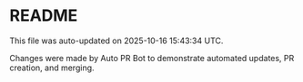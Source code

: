 # README

This file was auto-updated on 2025-10-16 15:43:34 UTC.

Changes were made by Auto PR Bot to demonstrate automated updates, PR creation, and merging.
